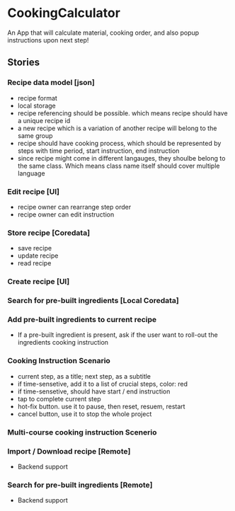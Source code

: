 # CookingCalculator
 An App that will calculate material, cooking order, and also popup instructions upon next step!

## Stories
###  Recipe data model [json]
- recipe format
- local storage
- recipe referencing should be possible. which means recipe should have a unique recipe id
- a new recipe which is a variation of another recipe will belong to the same group
- recipe should have cooking process, which should be represented by steps with time period, start instruction, end instruction
- since recipe might come in different langauges, they shoulbe belong to the same class. Which means class name itself should cover multiple language

### Edit recipe [UI]
- recipe owner can rearrange step order
- recipe owner can edit instruction

### Store recipe [Coredata]
- save recipe
- update recipe
- read recipe

### Create recipe [UI]


### Search for pre-built ingredients [Local Coredata]


### Add pre-built ingredients to current recipe
- If a pre-built ingredient is present, ask if the user want to roll-out the ingredients cooking instruction

### Cooking Instruction Scenario
- current step, as a title; next step, as a subtitle
- if time-sensetive, add it to a list of crucial steps, color: red
- if time-sensetive, should have start / end instruction
- tap to complete current step
- hot-fix button. use it to pause, then reset, resuem, restart
- cancel button, use it to stop the whole project

### Multi-course cooking instruction Scenerio


### Import / Download recipe [Remote]
- Backend support

### Search for pre-built ingredients [Remote]
- Backend support


